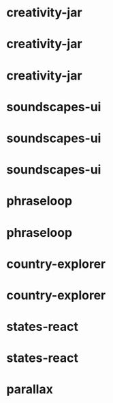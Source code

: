 # creativity-jar
# creativity-jar
# creativity-jar
# soundscapes-ui
# soundscapes-ui
# soundscapes-ui
# phraseloop
# phraseloop
# country-explorer
# country-explorer
# states-react
# states-react
# parallax
